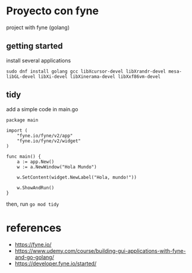 # Proyecto con fyne

project with fyne (golang)

## getting started

install several applications

```shell
sudo dnf install golang gcc libXcursor-devel libXrandr-devel mesa-libGL-devel libXi-devel libXinerama-devel libXxf86vm-devel
```

## tidy

add a simple code in main.go

```golang
package main

import (
	"fyne.io/fyne/v2/app"
	"fyne.io/fyne/v2/widget"
)

func main() {
	a := app.New()
	w := a.NewWindow("Hola Mundo")

	w.SetContent(widget.NewLabel("Hola, mundo!"))

	w.ShowAndRun()
}
```

then, run `go mod tidy`

# references

- https://fyne.io/
- https://www.udemy.com/course/building-gui-applications-with-fyne-and-go-golang/
- https://developer.fyne.io/started/
